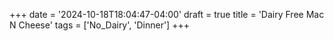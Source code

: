 +++
date = '2024-10-18T18:04:47-04:00'
draft = true
title = 'Dairy Free Mac N Cheese'
tags = ['No_Dairy', 'Dinner']
+++
